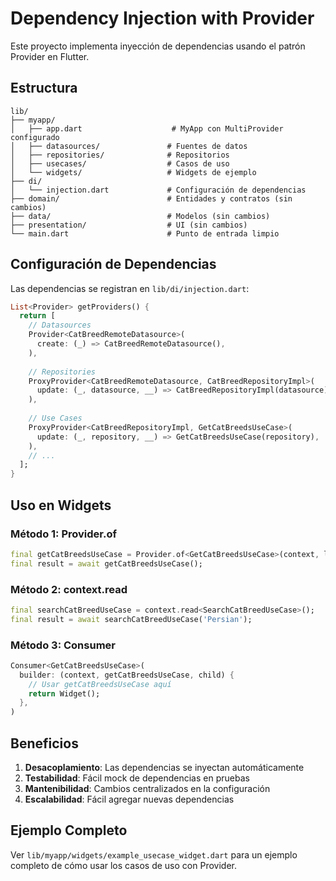 # Dependency Injection with Provider

Este proyecto implementa inyección de dependencias usando el patrón Provider en Flutter.

## Estructura

```
lib/
├── myapp/
│   ├── app.dart                    # MyApp con MultiProvider configurado
│   ├── datasources/               # Fuentes de datos
│   ├── repositories/              # Repositorios
│   ├── usecases/                  # Casos de uso
│   └── widgets/                   # Widgets de ejemplo
├── di/
│   └── injection.dart             # Configuración de dependencias
├── domain/                        # Entidades y contratos (sin cambios)
├── data/                          # Modelos (sin cambios)
├── presentation/                  # UI (sin cambios)
└── main.dart                      # Punto de entrada limpio
```

## Configuración de Dependencias

Las dependencias se registran en `lib/di/injection.dart`:

```dart
List<Provider> getProviders() {
  return [
    // Datasources
    Provider<CatBreedRemoteDatasource>(
      create: (_) => CatBreedRemoteDatasource(),
    ),
    
    // Repositories
    ProxyProvider<CatBreedRemoteDatasource, CatBreedRepositoryImpl>(
      update: (_, datasource, __) => CatBreedRepositoryImpl(datasource),
    ),
    
    // Use Cases
    ProxyProvider<CatBreedRepositoryImpl, GetCatBreedsUseCase>(
      update: (_, repository, __) => GetCatBreedsUseCase(repository),
    ),
    // ...
  ];
}
```

## Uso en Widgets

### Método 1: Provider.of
```dart
final getCatBreedsUseCase = Provider.of<GetCatBreedsUseCase>(context, listen: false);
final result = await getCatBreedsUseCase();
```

### Método 2: context.read
```dart
final searchCatBreedUseCase = context.read<SearchCatBreedUseCase>();
final result = await searchCatBreedUseCase('Persian');
```

### Método 3: Consumer
```dart
Consumer<GetCatBreedsUseCase>(
  builder: (context, getCatBreedsUseCase, child) {
    // Usar getCatBreedsUseCase aquí
    return Widget();
  },
)
```

## Beneficios

1. **Desacoplamiento**: Las dependencias se inyectan automáticamente
2. **Testabilidad**: Fácil mock de dependencias en pruebas
3. **Mantenibilidad**: Cambios centralizados en la configuración
4. **Escalabilidad**: Fácil agregar nuevas dependencias

## Ejemplo Completo

Ver `lib/myapp/widgets/example_usecase_widget.dart` para un ejemplo completo de cómo usar los casos de uso con Provider.
